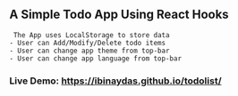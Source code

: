 ## A Simple Todo App Using React Hooks

     The App uses LocalStorage to store data
    - User can Add/Modify/Delete todo items
    - User can change app theme from top-bar
    - User can change app language from top-bar
    
### Live Demo: https://ibinaydas.github.io/todolist/
